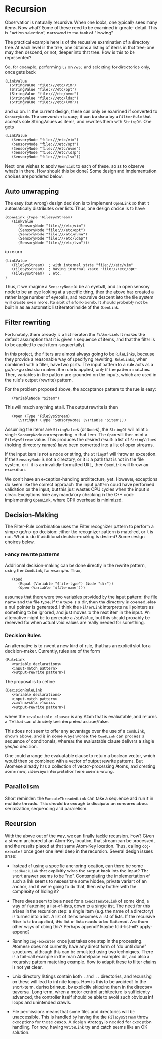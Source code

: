 Recursion
=========
Observation is naturally recursive. When one looks, one typically sees
many items. Now what? Some of these need to be examined in greater
detail. This is "action selection", narrowed to the task of "looking".

The practical example here is of the recursive examination of a
directory tree. At each level in the tree, one obtains a listing of
items in that tree; one may then descend, or not, deeper into that tree.
How is this to be represented?

So, for example, performing `ls` on `/etc` and selecting for directories
only, once gets back
```
(LinkValue
  (StringValue "file:///etc/vim")
  (StringValue "file:///etc/opt")
  (StringValue "file:///etc/nvme")
  (StringValue "file:///etc/ldap")
  (StringValue "file:///etc/lvm"))
```
and so on.  In the current design, these can only be examined if
converted to `SensoryNode`. The conversion is easy; it can be done
by a `Filter` `Rule` that accepts sole StringValues as items, and rewrites
them with `StringOf`. One gets
```
(LinkValue
   (SensoryNode "file:///etc/vim")
   (SensoryNode "file:///etc/opt")
   (SensoryNode "file:///etc/nvme")
   (SensoryNode "file:///etc/ldap")
   (SensoryNode "file:///etc/lvm"))
```
Next, one wishes to apply `OpenLink` to each of these, so as to observe
what's in there. How should this be done? Some design and implementation
choices are pondered below.

Auto unwrapping
---------------
The easy (but wrong) design decision is to implement `OpenLink` so
that it automatically distributes over lists.  Thus, one design choice
is to have
```
(OpenLink (Type 'FileSysStream)
   (LinkValue
      (SensoryNode "file:///etc/vim")
      (SensoryNode "file:///etc/opt")
      (SensoryNode "file:///etc/nvme")
      (SensoryNode "file:///etc/ldap")
      (SensoryNode "file:///etc/lvm")))
```
to return
```
(LinkValue
   (FileSysStream)  ; with internal state "file:///etc/vim"
   (FileSysStream)  ; having internal state "file:///etc/opt"
   (FileSysStream)  ; etc.
)
```
Thus, if we imagine a `SensoryNode` to be an eyeball, and an open
sensory node to be an eye looking at a specific thing, then the above
has created a rather large number of eyeballs, and recursive descent
into the file system will create even more.  Its a bit of a fork-bomb.
It should probably not be built in as an automatic list iterator inside
of the `OpenLink`.

Filter rewriting
----------------
Fortunately, there already is a list iterator: the `FilterLink`.
It makes the default assumption that it is given a sequence of items,
and that the filter is to be applied to each item (sequentaily).

In this project, the filters are almost always going to be `RuleLink`s,
because they provide a reasonable way of specifying rewriting.
`RuleLink`s, when combined with a filter, have two parts. The input
pattern to a rule acts as a go/no-go decision maker: the rule is
applied, only if the pattern matches. Then, variables in the pattern
are grounded on the inputs, which are used in the rule's output
(rewrite) pattern.

For the problem proposed above, the acceptance pattern to the rue is
easy:
```
   (VariableNode "$item")
```
This will match anything at all.  The output rewrite is then
```
   (Open (Type 'FileSysStream)
      (StringOf (Type 'SensoryNode) (Variable "$item")))
```
Assuming the items are `StringValue`s (or `Node`s), the `StringOf`
will mint a single `SensoryNode` corresponding to that item. The
`Open` will then mint a `FileSysStream` value.  This produces the
desired result: a list of `StringValue`s (holding directory names)
have been converted into a list of open streams.

If the input item is not a node or string, the `StringOf` will throw an
exception. If the `SensoryNode` is not a directory, or it is a path
that is not in the file system, or if it is an invalidly-formatted URL,
then `OpenLink` will throw an exception.

We don't have an exception-handling architecture, yet. However,
exceptions do seem like the correct approach: the input pattern could
have performed validation on the input, but this just wastes CPU cycles
when the input is clean. Exceptions hide any mandatory checking in
the C++ code implementing `OpenLink`, where CPU overhead is minimized.


Decision-Making
---------------
The Filter-Rule combination uses the Filter recognizer pattern to
perform a simple go/no-go decision: either the recognizer pattern is
matched, or it is not. What to do if additional decision-making is
desired? Some design choices below.

### Fancy rewrite patterns
Additional decision-making can be done directly in the rewrite pattern,
using the `CondLink`, for example. Thus,
```
   (Cond
      (Equal (Variable "$file-type") (Node "dir"))
      (Open (Variable "$file-name")))
```
assumes that there were two variables provided by the input pattern:
the file name and the file type; if the type is a dir, then the
directory is opened, else a null pointer is generated. I think the
`FilterLink` interprets null pointers as something to be ignored, and
just moves to the next item in the input. An alternative might be to
generate a `VoidValue`, but this should probably be reserved for when
actual void values are really needed for something.

### Decision Rules
An alternative is to invent a new kind of rule, that has an explicit
slot for a decision-maker. Currently, rules are of the form
```
(RuleLink
   <variable declarations>
   <input-match pattern>
   <output-rewrite pattern>)
```
The proposal is to define
```
(DecisionRuleLink
   <variable declarations>
   <input-match pattern>
   <evaluatable clause>
   <output-rewrite pattern>)
```
where the `<evaluatable clause>` is any Atom that is evaluatable, and
returns a TV that can ultimately be interpreted as true/false.

This does not seem to offer any advantage over the use of a `CondLink`,
shown above, and is in some ways worse: the `CondLink` can process a
sequence of conditionals, whereas the evaluatable clause delivers a
single yes/no decision.

One could arrange the evaluatable clause to return a boolean vector,
which would then be combined with a vector of output rewrite patterns.
But Atomese already has a collection of vector-processing Atoms, and
creating some new, sideways interpretation here seems wrong.

Parallelism
-----------
Short reminder: the `ExecuteThreadedLink` can take a sequence and run it
in multiple threads. This should be enough to dissipate an concerns
about serialization, sequencing and parallelism.

Recursion
---------
With the above out of the way, we can finally tackle recursion. How?
Given a stream anchored at an Atom-Key location, that stream can be
processed, and the results placed at that same Atom-Key location. Thus,
calling `cog-execute!` once goes one level deep in the recursion.
Several design issues arise:

* Instead of using a specific anchoring location, can there be some
  `FeedbackLink`  that explicitly wires the output back into the input?
  The short answer seems to be "no". Contemplating the implementation
  of such a link seems to necessitate some hidden, private variant
  of an anchor, and it we're going to do that, then why bother with the
  complexity of hiding it?

* There does seem to be a need for a `ConcatenateLink` of some kind,
  a way of flattening a list-of-lists, down to a single list. The need
  for this arises in the recursion step: a single item (e.g. the name
  of a directory) is turned into a list. A list of items becomes a list
  of lists. If the recursive filter is to be applied, this list of lists
  needs to be flattened. Are there other ways of doing this? Perhaps
  append? Maybe fold-list-nil? apply-append?

* Running `cog-execute!` once just takes one step in the processing.
  Atomese does not currently have any direct form of "do until done"
  structures, although this can be emulated using two techniques.
  There is a tail-call example in the main AtomSpace examples dir,
  and also a recursive pattern matching example. How to adaptt these
  to filter chains is not yet clear.

* Unix directory listings contain both `.` and `..` directories, and
  recursing on these will lead to infinite loops. How is this to be
  avoided? In the short-term, during bringup, by explicitly skipping
  them in the directory traversal. Long term, when a motor control
  architecture is sufficiently advanced, the controller itself should
  be able to avoid such obvious inf loops and unintended crawls.

* File permissions means that some files and directories will be
  unaccessible. This is handled by having the the `FileSysStream`
  throw exceptions for these cases. A design strategy is needed for
  exception handling. For now, having `WriteLink` try and catch seems
  like an OK solution.
